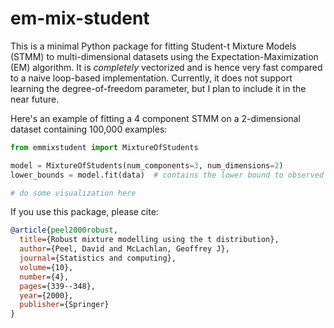 # em-mix-student

This is a minimal Python package for fitting Student-t Mixture Models (STMM) to multi-dimensional datasets using the Expectation-Maximization (EM) algorithm. It is *completely* vectorized and is hence very fast compared to a naive loop-based implementation. Currently, it does not support learning the degree-of-freedom parameter, but I plan to include it in the near future. 

Here's an example of fitting a 4 component STMM on a 2-dimensional dataset containing 100,000 examples:

```python
from emmixstudent import MixtureOfStudents

model = MixtureOfStudents(num_components=3, num_dimensions=2)
lower_bounds = model.fit(data)  # contains the lower bound to observed data log likelihood per timestep

# do some visualization here
```

If you use this package, please cite:

```bibtex
@article{peel2000robust,
  title={Robust mixture modelling using the t distribution},
  author={Peel, David and McLachlan, Geoffrey J},
  journal={Statistics and computing},
  volume={10},
  number={4},
  pages={339--348},
  year={2000},
  publisher={Springer}
}
```
